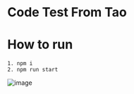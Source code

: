 # Code Test From Tao

# How to run
```
1. npm i
2. npm run start
```

![image](https://user-images.githubusercontent.com/67636157/210816959-cf4c66d3-6b21-4737-afdc-501b4f79571b.png)

